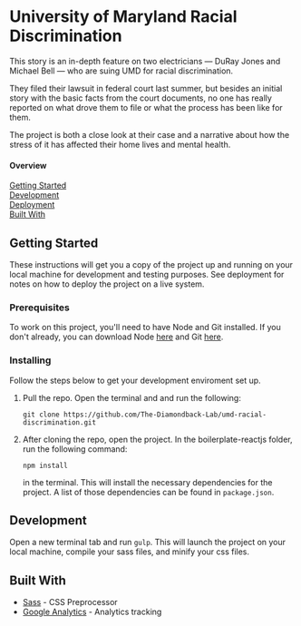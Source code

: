 # University of Maryland Racial Discrimination

This story is an in-depth feature on two electricians — DuRay Jones and Michael Bell — who are suing UMD for racial discrimination. 

They filed their lawsuit in federal court last summer, but besides an initial story with the basic facts from the court documents, no one has really reported on what drove them to file or what the process has been like for them.

The project is both a close look at their case and a narrative about how the stress of it has affected their home lives and mental health. 


#### Overview
[Getting Started](#gettingstarted)  
[Development](#development)  
[Deployment](#deployment)  
[Built With](#builtwith)  

## Getting Started

These instructions will get you a copy of the project up and running on your local machine for development and testing purposes. See deployment for notes on how to deploy the project on a live system.

### Prerequisites

To work on this project, you'll need to have Node and Git installed. If you don't already, you can download Node [here](https://nodejs.org/en/download/) and Git [here](https://git-scm.com/downloads).

### Installing

Follow the steps below to get your development enviroment set up.

1.  Pull the repo. Open the terminal and and run the following:

    ```
    git clone https://github.com/The-Diamondback-Lab/umd-racial-discrimination.git
    ```

2.  After cloning the repo, open the project. In the boilerplate-reactjs folder, run the following command:

    ```
    npm install
    ```

    in the terminal. This will install the necessary dependencies for the project. A list of those dependencies can be found in `package.json`.

## Development

Open a new terminal tab and run `gulp`. This will launch the project on your
local machine, compile your sass files, and minify your css files.


## Built With

- [Sass](https://rometools.github.io/rome/) - CSS Preprocessor
- [Google Analytics](https://github.com/fknussel/react-router-ga) - Analytics tracking
